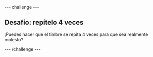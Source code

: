 --- challenge ---

## Desafío: repítelo 4 veces

¡Puedes hacer que el timbre se repita 4 veces para que sea realmente molesto?

--- /challenge ---